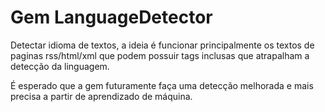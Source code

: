 # Gem LanguageDetector

Detectar idioma de textos, a ideia é funcionar principalmente os textos de paginas rss/html/xml que podem possuir tags inclusas que atrapalham a detecção da linguagem. 

É esperado que a gem futuramente faça uma detecção melhorada e mais precisa a partir de aprendizado de máquina.